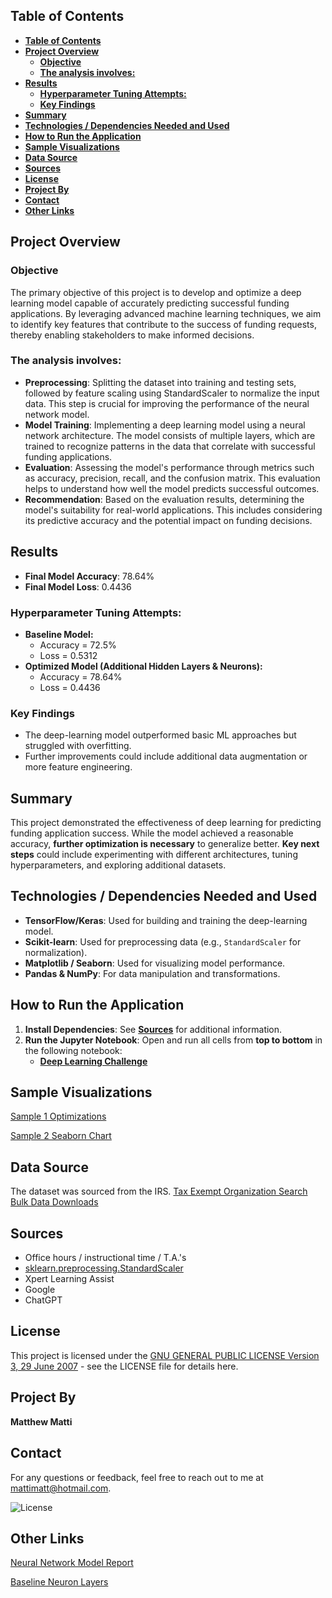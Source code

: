 ## **Table of Contents**
- [**Table of Contents**](#table-of-contents)
- [**Project Overview**](#project-overview)
  - [**Objective**](#objective)
  - [**The analysis involves:**](#the-analysis-involves)
- [**Results**](#results)
  - [**Hyperparameter Tuning Attempts:**](#hyperparameter-tuning-attempts)
  - [**Key Findings**](#key-findings)
- [**Summary**](#summary)
- [**Technologies / Dependencies Needed and Used**](#technologies--dependencies-needed-and-used)
- [**How to Run the Application**](#how-to-run-the-application)
- [**Sample Visualizations**](#sample-visualizations)
- [**Data Source**](#data-source)
- [**Sources**](#sources)
- [**License**](#license)
- [**Project By**](#project-by)
- [**Contact**](#contact)
- [**Other Links**](#other-links)

## **Project Overview**
### **Objective**
The primary objective of this project is to develop and optimize a deep learning model capable of accurately predicting successful funding applications. By leveraging advanced machine learning techniques, we aim to identify key features that contribute to the success of funding requests, thereby enabling stakeholders to make informed decisions.

### **The analysis involves:**
* **Preprocessing**: Splitting the dataset into training and testing sets, followed by feature scaling using StandardScaler to normalize the input data. This step is crucial for improving the performance of the neural network model.
* **Model Training**: Implementing a deep learning model using a neural network architecture. The model consists of multiple layers, which are trained to recognize patterns in the data that correlate with successful funding applications.
* **Evaluation**: Assessing the model's performance through metrics such as accuracy, precision, recall, and the confusion matrix. This evaluation helps to understand how well the model predicts successful outcomes.
* **Recommendation**: Based on the evaluation results, determining the model's suitability for real-world applications. This includes considering its predictive accuracy and the potential impact on funding decisions.

## **Results**
- **Final Model Accuracy**: 78.64%
- **Final Model Loss**: 0.4436

### **Hyperparameter Tuning Attempts:**
- **Baseline Model:** 
  - Accuracy = 72.5%
  - Loss = 0.5312
- **Optimized Model (Additional Hidden Layers & Neurons):** 
  - Accuracy = 78.64%
  - Loss = 0.4436


### **Key Findings**
- The deep-learning model outperformed basic ML approaches but struggled with overfitting.
- Further improvements could include additional data augmentation or more feature engineering.


## **Summary**
This project demonstrated the effectiveness of deep learning for predicting funding application success. While the model achieved a reasonable accuracy, **further optimization is necessary** to generalize better. **Key next steps** could include experimenting with different architectures, tuning hyperparameters, and exploring additional datasets.

## **Technologies / Dependencies Needed and Used**
- **TensorFlow/Keras**: Used for building and training the deep-learning model.
- **Scikit-learn**: Used for preprocessing data (e.g., `StandardScaler` for normalization).
- **Matplotlib / Seaborn**: Used for visualizing model performance.
- **Pandas & NumPy**: For data manipulation and transformations.

## **How to Run the Application**
1. **Install Dependencies**: See [**Sources**](#sources) for additional information.
2. **Run the Jupyter Notebook**: Open and run all cells from **top to bottom** in the following notebook:  
   - [**Deep Learning Challenge**](AlphabetSoupCharity_Optimization.ipynb)


## **Sample Visualizations**
[Sample 1 Optimizations ](Images/Sample_optimizations.png)

[Sample 2 Seaborn Chart](Images/seaborn_graph_amt.png)


## **Data Source**
The dataset was sourced from the IRS. [Tax Exempt Organization Search Bulk Data Downloads](https://www.irs.gov/)
## **Sources**
* Office hours / instructional time / T.A.'s
* [sklearn.preprocessing.StandardScaler](https://scikit-learn.org/stable/modules/generated/sklearn.preprocessing.StandardScaler.html)
* Xpert Learning Assist
* Google
* ChatGPT

## **License**
This project is licensed under the [GNU GENERAL PUBLIC LICENSE Version 3, 29 June 2007](./LICENSE) - see the LICENSE file for details here.

## **Project By**
**Matthew Matti**

## **Contact**
For any questions or feedback, feel free to reach out to me at [mattimatt@hotmail.com](mailto:mattimatt@hotmail.com).

![License](https://img.shields.io/badge/license-GPL%203-blue)

## **Other Links**
[Neural Network Model Report](/Neural_network_model_report.md)

[Baseline Neuron Layers](/Baseline_neurons_layers.txt)
